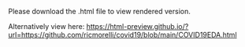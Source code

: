 Please download the .html file to view rendered version.

Alternatively view here: https://html-preview.github.io/?url=https://github.com/ricmorelli/covid19/blob/main/COVID19EDA.html
